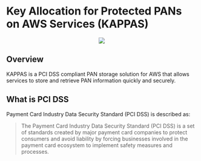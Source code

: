# Key Allocation for Protected PANs on AWS Services (KAPPAS)

<div align="center">
  <img src=https://mythology.net/wp-content/uploads/2018/04/Kappa.jpg>
</div>

## Overview
KAPPAS is a PCI DSS compliant PAN storage solution for AWS that allows services to store and 
retrieve PAN information quickly and securely.

## What is PCI DSS
Payment Card Industry Data Security Standard (PCI DSS) is described as:
> The Payment Card Industry Data Security Standard (PCI DSS) is a set of standards created by major payment card companies 
to protect consumers and avoid liability by forcing businesses involved in the payment card ecosystem to implement safety
 measures and processes.